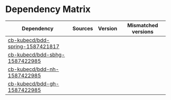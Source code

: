 # Dependency Matrix

Dependency | Sources | Version | Mismatched versions
---------- | ------- | ------- | -------------------
[cb-kubecd/bdd-spring-1587421817](https://github.com/cb-kubecd/bdd-spring-1587421817.git) |  | []() | 
[cb-kubecd/bdd-sbhg-1587422985](https://github.com/cb-kubecd/bdd-sbhg-1587422985.git) |  | []() | 
[cb-kubecd/bdd-nh-1587422985](https://github.com/cb-kubecd/bdd-nh-1587422985.git) |  | []() | 
[cb-kubecd/bdd-gh-1587422985](https://github.com/cb-kubecd/bdd-gh-1587422985.git) |  | []() | 
